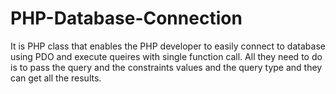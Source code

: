 # PHP-Database-Connection
It is PHP class that enables the PHP developer to easily connect to database using PDO and execute queires with single function call. All they need to do is to pass the query and the constraints values and the query type and they can get all the results. 
